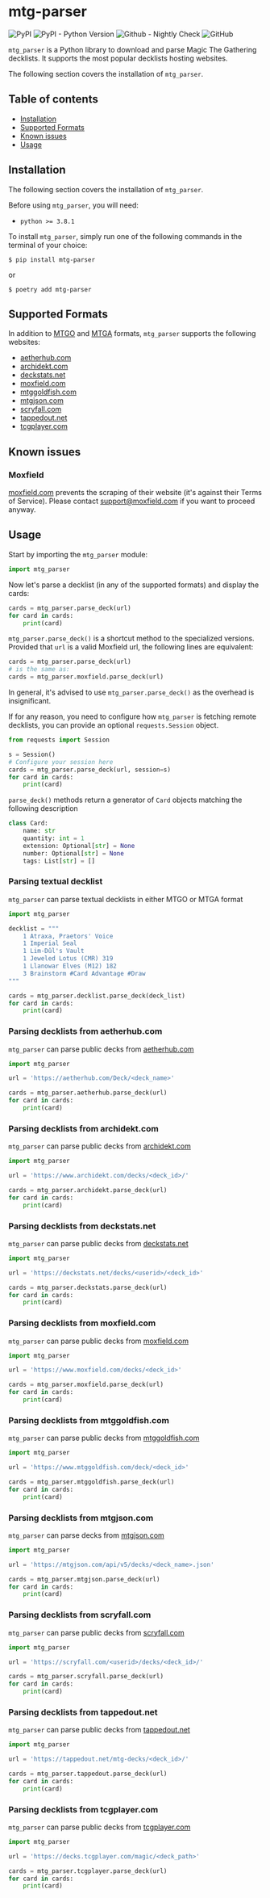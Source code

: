# mtg-parser

![PyPI](https://img.shields.io/pypi/v/mtg-parser)
![PyPI - Python Version](https://img.shields.io/pypi/pyversions/mtg-parser)
![Github - Nightly Check](https://img.shields.io/github/actions/workflow/status/lheyberger/mtg-parser/nightly.yaml?label=Nightly%20check)
![GitHub](https://img.shields.io/github/license/lheyberger/mtg-parser)

`mtg_parser` is a Python library to download and parse Magic The Gathering decklists. It supports the most popular decklists hosting websites.

The following section covers the installation of `mtg_parser`.


## Table of contents

- [Installation](#installation)
- [Supported Formats](#supported-formats)
- [Known issues](#known-issues)
- [Usage](#usage)


## Installation

The following section covers the installation of `mtg_parser`.

Before using `mtg_parser`, you will need:
- `python >= 3.8.1`

To install `mtg_parser`, simply run one of the following commands in the terminal of your choice:

```shell
$ pip install mtg-parser
```

or

```shell
$ poetry add mtg-parser
```


## Supported Formats

In addition to [MTGO](mtgo.com) and [MTGA](magic.wizards.com/mtgarena) formats, `mtg_parser` supports the following websites:
- [aetherhub.com](aetherhub.com)
- [archidekt.com](archidekt.com)
- [deckstats.net](deckstats.net)
- [moxfield.com](moxfield.com)
- [mtggoldfish.com](mtggoldfish.com)
- [mtgjson.com](mtgjson.com)
- [scryfall.com](scryfall.com)
- [tappedout.net](tappedout.net)
- [tcgplayer.com](tcgplayer.com)


## Known issues

### Moxfield

[moxfield.com](moxfield.com) prevents the scraping of their website (it's against their Terms of Service).
Please contact support@moxfield.com if you want to proceed anyway.


## Usage

Start by importing the `mtg_parser` module:

```python
import mtg_parser
```

Now let's parse a decklist (in any of the supported formats) and display the cards:

```python
cards = mtg_parser.parse_deck(url)
for card in cards:
	print(card)
```

`mtg_parser.parse_deck()` is a shortcut method to the specialized versions.
Provided that `url` is a valid Moxfield url, the following lines are equivalent:

```python
cards = mtg_parser.parse_deck(url)
# is the same as:
cards = mtg_parser.moxfield.parse_deck(url)
```

In general, it's advised to use `mtg_parser.parse_deck()` as the overhead is insignificant.

If for any reason, you need to configure how `mtg_parser` is fetching remote decklists, you can provide an optional `requests.Session` object.

```python
from requests import Session

s = Session()
# Configure your session here
cards = mtg_parser.parse_deck(url, session=s)
for card in cards:
	print(card)
```

`parse_deck()` methods return a generator of `Card` objects matching the following description

```python
class Card:
    name: str
    quantity: int = 1
    extension: Optional[str] = None
    number: Optional[str] = None
    tags: List[str] = []
```


### Parsing textual decklist

`mtg_parser` can parse textual decklists in either MTGO or MTGA format

```python
import mtg_parser

decklist = """
	1 Atraxa, Praetors' Voice
	1 Imperial Seal
	1 Lim-Dûl's Vault
	1 Jeweled Lotus (CMR) 319
	1 Llanowar Elves (M12) 182
	3 Brainstorm #Card Advantage #Draw
"""

cards = mtg_parser.decklist.parse_deck(deck_list)
for card in cards:
	print(card)
```

### Parsing decklists from aetherhub.com

`mtg_parser` can parse public decks from [aetherhub.com](aetherhub.com)

```python
import mtg_parser

url = 'https://aetherhub.com/Deck/<deck_name>'

cards = mtg_parser.aetherhub.parse_deck(url)
for card in cards:
	print(card)
```


### Parsing decklists from archidekt.com

`mtg_parser` can parse public decks from [archidekt.com](archidekt.com)

```python
import mtg_parser

url = 'https://www.archidekt.com/decks/<deck_id>/'

cards = mtg_parser.archidekt.parse_deck(url)
for card in cards:
	print(card)
```


### Parsing decklists from deckstats.net

`mtg_parser` can parse public decks from [deckstats.net](deckstats.net)

```python
import mtg_parser

url = 'https://deckstats.net/decks/<userid>/<deck_id>'

cards = mtg_parser.deckstats.parse_deck(url)
for card in cards:
	print(card)
```


### Parsing decklists from moxfield.com

`mtg_parser` can parse public decks from [moxfield.com](moxfield.com)

```python
import mtg_parser

url = 'https://www.moxfield.com/decks/<deck_id>'

cards = mtg_parser.moxfield.parse_deck(url)
for card in cards:
	print(card)
```


### Parsing decklists from mtggoldfish.com

`mtg_parser` can parse public decks from [mtggoldfish.com](mtggoldfish.com)

```python
import mtg_parser

url = 'https://www.mtggoldfish.com/deck/<deck_id>'

cards = mtg_parser.mtggoldfish.parse_deck(url)
for card in cards:
	print(card)
```


### Parsing decklists from mtgjson.com

`mtg_parser` can parse decks from [mtgjson.com](mtgjson.com)

```python
import mtg_parser

url = 'https://mtgjson.com/api/v5/decks/<deck_name>.json'

cards = mtg_parser.mtgjson.parse_deck(url)
for card in cards:
	print(card)
```


### Parsing decklists from scryfall.com

`mtg_parser` can parse public decks from [scryfall.com](scryfall.com)

```python
import mtg_parser

url = 'https://scryfall.com/<userid>/decks/<deck_id>/'

cards = mtg_parser.scryfall.parse_deck(url)
for card in cards:
	print(card)
```


### Parsing decklists from tappedout.net

`mtg_parser` can parse public decks from [tappedout.net](tappedout.net)

```python
import mtg_parser

url = 'https://tappedout.net/mtg-decks/<deck_id>/'

cards = mtg_parser.tappedout.parse_deck(url)
for card in cards:
	print(card)
```


### Parsing decklists from tcgplayer.com

`mtg_parser` can parse public decks from [tcgplayer.com](tcgplayer.com)

```python
import mtg_parser

url = 'https://decks.tcgplayer.com/magic/<deck_path>'

cards = mtg_parser.tcgplayer.parse_deck(url)
for card in cards:
	print(card)
```
